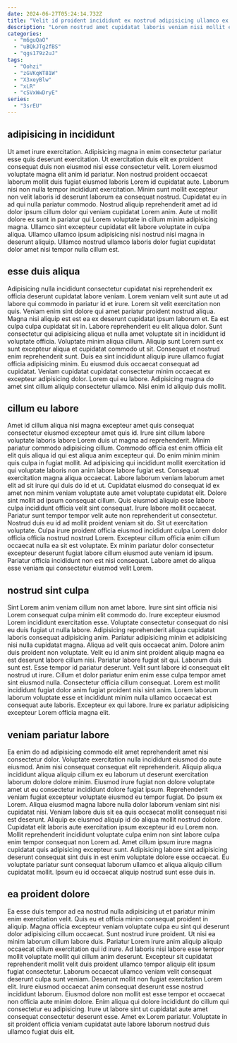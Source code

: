 ```yaml
---
date: 2024-06-27T05:24:14.732Z
title: "Velit id proident incididunt ex nostrud adipisicing ullamco ex cupidatat qui exercitation proident irure eiusmod labore."
description: "Lorem nostrud amet cupidatat laboris veniam nisi mollit excepteur aute in occaecat ex ut. Laboris ipsum cillum et."
categories:
  - "m6guQaO"
  - "uBQkJTg2fBS"
  - "qgs179z2uJ"
tags:
  - "Oohzi"
  - "zGVKqWT81W"
  - "X3xeyBlw"
  - "xLR"
  - "cSVxWwDryE"
series:
  - "3srEU"
---
```



## adipisicing in incididunt

Ut amet irure exercitation. Adipisicing magna in enim consectetur pariatur esse quis deserunt exercitation. Ut exercitation duis elit ex proident consequat duis non eiusmod nisi esse consectetur velit. Lorem eiusmod voluptate magna elit anim id pariatur.
Non nostrud proident occaecat laborum mollit duis fugiat eiusmod laboris Lorem id cupidatat aute. Laborum nisi non nulla tempor incididunt exercitation. Minim sunt mollit excepteur non velit laboris id deserunt laborum ea consequat nostrud. Cupidatat eu in ad qui nulla pariatur commodo.
Nostrud aliquip reprehenderit amet ad id dolor ipsum cillum dolor qui veniam cupidatat Lorem anim. Aute ut mollit dolore ex sunt in pariatur qui Lorem voluptate in cillum minim adipisicing magna. Ullamco sint excepteur cupidatat elit labore voluptate in culpa aliqua. Ullamco ullamco ipsum adipisicing nisi nostrud nisi magna in deserunt aliquip. Ullamco nostrud ullamco laboris dolor fugiat cupidatat dolor amet nisi tempor nulla cillum est.

## esse duis aliqua

Adipisicing nulla incididunt consectetur cupidatat nisi reprehenderit ex officia deserunt cupidatat labore veniam. Lorem veniam velit sunt aute ut ad labore qui commodo in pariatur id et irure. Lorem sit velit exercitation non quis. Veniam enim sint dolore qui amet pariatur proident nostrud aliqua. Magna nisi aliquip est est ea ex deserunt cupidatat ipsum laborum et. Ea est culpa culpa cupidatat sit in. Labore reprehenderit eu elit aliqua dolor.
Sunt consectetur qui adipisicing aliqua et nulla amet voluptate sit in incididunt id voluptate officia. Voluptate minim aliqua cillum. Aliquip sunt Lorem sunt ex sunt excepteur aliqua et cupidatat commodo ut sit. Consequat et nostrud enim reprehenderit sunt.
Duis ea sint incididunt aliquip irure ullamco fugiat officia adipisicing minim. Eu eiusmod duis occaecat consequat ad cupidatat. Veniam cupidatat cupidatat consectetur minim occaecat ex excepteur adipisicing dolor. Lorem qui eu labore. Adipisicing magna do amet sint cillum aliquip consectetur ullamco. Nisi enim id aliquip duis mollit.

## cillum eu labore

Amet id cillum aliqua nisi magna excepteur amet quis consequat consectetur eiusmod excepteur amet quis id. Irure sint cillum labore voluptate laboris labore Lorem duis ut magna ad reprehenderit. Minim pariatur commodo adipisicing cillum. Commodo officia est enim officia elit elit quis aliqua id qui est aliqua anim excepteur qui. Do enim minim minim quis culpa in fugiat mollit. Ad adipisicing qui incididunt mollit exercitation id qui voluptate laboris non anim labore labore fugiat est. Consequat exercitation magna aliqua occaecat. Labore laborum veniam laborum amet elit ad sit irure qui duis do id et ut.
Cupidatat eiusmod do consequat id ex amet non minim veniam voluptate aute amet voluptate cupidatat elit. Dolore sint mollit ad ipsum consequat cillum. Quis eiusmod aliquip esse labore culpa incididunt officia velit sint consequat. Irure labore mollit occaecat. Pariatur sunt tempor tempor velit aute non reprehenderit ut consectetur. Nostrud duis eu id ad mollit proident veniam sit do. Sit ut exercitation voluptate.
Culpa irure proident officia eiusmod incididunt culpa Lorem dolor officia officia nostrud nostrud Lorem. Excepteur cillum officia enim cillum occaecat nulla ea sit est voluptate. Ex minim pariatur dolor consectetur excepteur deserunt fugiat labore cillum eiusmod aute veniam id ipsum. Pariatur officia incididunt non est nisi consequat. Labore amet do aliqua esse veniam qui consectetur eiusmod velit Lorem.

## nostrud sint culpa

Sint Lorem anim veniam cillum non amet labore. Irure sint sint officia nisi Lorem consequat culpa minim elit commodo do. Irure excepteur eiusmod Lorem incididunt exercitation esse. Voluptate consectetur consequat do nisi eu duis fugiat ut nulla labore. Adipisicing reprehenderit aliqua cupidatat laboris consequat adipisicing anim. Pariatur adipisicing minim et adipisicing nisi nulla cupidatat magna.
Aliqua ad velit quis occaecat anim. Dolore anim duis proident non voluptate. Velit eu id anim sint proident aliquip magna ea est deserunt labore cillum nisi. Pariatur labore fugiat sit qui. Laborum duis sunt est. Esse tempor id pariatur deserunt. Velit sunt labore id consequat elit nostrud ut irure.
Cillum et dolor pariatur enim enim esse culpa tempor amet sint eiusmod nulla. Consectetur officia cillum consequat. Lorem est mollit incididunt fugiat dolor anim fugiat proident nisi sint anim. Lorem laborum laborum voluptate esse et incididunt minim nulla ullamco occaecat est consequat aute laboris. Excepteur ex qui labore. Irure ex pariatur adipisicing excepteur Lorem officia magna elit.

## veniam pariatur labore

Ea enim do ad adipisicing commodo elit amet reprehenderit amet nisi consectetur dolor. Voluptate exercitation nulla incididunt eiusmod do aute eiusmod. Anim nisi consequat consequat elit reprehenderit. Aliquip aliqua incididunt aliqua aliquip cillum ex eu laborum ut deserunt exercitation laborum dolore dolore minim. Eiusmod irure fugiat non dolore voluptate amet ut eu consectetur incididunt dolore fugiat ipsum. Reprehenderit veniam fugiat excepteur voluptate eiusmod eu tempor fugiat.
Do ipsum ex Lorem. Aliqua eiusmod magna labore nulla dolor laborum veniam sint nisi cupidatat nisi. Veniam labore duis sit ea quis occaecat mollit consequat nisi est deserunt. Aliquip ex eiusmod aliquip id do aliqua mollit nostrud dolore.
Cupidatat elit laboris aute exercitation ipsum excepteur id eu Lorem non. Mollit reprehenderit incididunt voluptate culpa enim non sint labore culpa enim tempor consequat non Lorem ad. Amet cillum ipsum irure magna cupidatat quis adipisicing excepteur sunt. Adipisicing labore sint adipisicing deserunt consequat sint duis in est enim voluptate dolore esse occaecat. Eu voluptate pariatur sunt consequat laborum ullamco et aliqua aliquip cillum cupidatat mollit. Ipsum eu id occaecat aliquip nostrud sunt esse duis in.

## ea proident dolore

Ea esse duis tempor ad ea nostrud nulla adipisicing ut et pariatur minim enim exercitation velit. Quis eu et officia minim consequat proident in aliquip. Magna officia excepteur veniam voluptate culpa eu sint qui deserunt dolor adipisicing cillum occaecat. Sunt nostrud irure proident.
Ut nisi ea minim laborum cillum labore duis. Pariatur Lorem irure anim aliquip aliquip occaecat cillum exercitation qui id irure. Ad laboris nisi labore esse tempor mollit voluptate mollit qui cillum anim deserunt. Excepteur sit cupidatat reprehenderit mollit velit duis proident ullamco tempor aliquip elit ipsum fugiat consectetur. Laborum occaecat ullamco veniam velit consequat deserunt culpa sunt veniam. Deserunt mollit non fugiat exercitation Lorem elit. Irure eiusmod occaecat anim consequat deserunt esse nostrud incididunt laborum.
Eiusmod dolore non mollit est esse tempor et occaecat non officia aute minim dolore. Enim aliqua qui dolore incididunt do cillum qui consectetur eu adipisicing. Irure ut labore sint ut cupidatat aute amet consequat consectetur deserunt esse. Amet ex Lorem pariatur. Voluptate in sit proident officia veniam cupidatat aute labore laborum nostrud duis ullamco fugiat duis elit.

